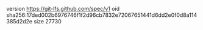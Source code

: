 version https://git-lfs.github.com/spec/v1
oid sha256:17ded002b6976746f1f2d96cb7832e72067651441d6dd2e0f0d8a114385d2d2e
size 27730
